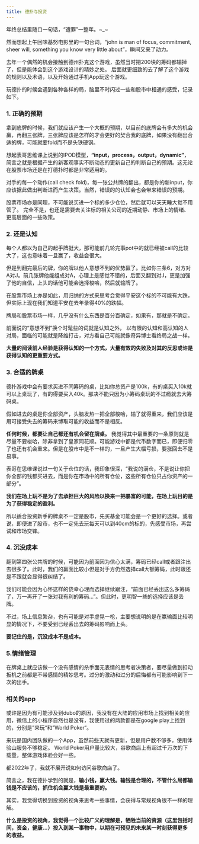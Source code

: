 ```yaml
---
title: 德扑与投资
---
```


年终总结里随口一句话，“遭罪”一整年。~_~

然而想起上午回味基努电影里的一句台词，“john is man of focus, commitment, sheer will, something you know very little about”，瞬间又来了动力。


去年一个偶然的机会接触到德州扑克这个游戏，虽然当时把200块的筹码都输掉了，但是能体会到这个游戏设计的精妙之处。 后面就更细致的去了解了这个游戏的规则以及术语，以及开始通过手机App玩这个游戏。

玩德扑的时候会遇到各种各样的局，脑里不时闪过一些和股市中相通的感受，记录如下。

### 1. 正确的预期

拿到底牌的时候，我们就应该产生一个大概的预期，以目前的底牌会有多大的机会赢，再翻三张牌，三张牌应该是怎样的才会更好的契合我的底牌，如果没有翻出合适的牌，可能就要fold而不是头铁硬钢。

想起表哥思维课上说到的IPOD模型，**“input，process，output，dynamic”**，简言之就是根据产生的新客观事实不断动态的更新自己的判断自己的预期。这无论在股票市场还是在打德扑时都是非常适用的。

对手的每一个动作(call check fold)，每一张公共牌的翻出，都是你的新input，你应该据此做出判断进而产生决策。当然，错误的的认知会也会带来错误的预期。

股票市场亦是同理，不可能说买进一个标的多少仓位，然后就可以天天睡大觉不用管了。 完全不是，也还是需要去关注标的相关公司的近期动静、市场上的情绪、更高层面的一些政策。

### 2. 还是认知

每个人都以为自己的起手牌挺大，那可能前几轮完事pot中的就已经被call的比较大了，这也意味着一旦赢了，收益会很大。

但是到翻完最后的牌，你的牌以他人意想不到的优势赢了。比如你三条6，对方对A对J。前几张牌他能组成对A，心理上是感觉不错的，后面又翻到对J，更是加强了他的自信，上头的话他可能会选择梭哈，然后就输牌了。

在股票市场上亦是如此，用归纳的方式来思考会觉得平安这个标的不可能有大跌，但实际上现在我们知道平安在去年录得40%的跌幅。

牌局和股票市场一样，几乎没有什么东西是百分百确定，如果有，那就是不确定。

前面说的“意想不到”换个时髦些的词就是认知之外， 以有限的认知和高认知的人对局，面临的可能就是降维打击，对方看自己可能就像奇异博士看终局之战一样。

**大量的阅读前人经验是获得认知的一个方式，大量有效的失败及对其的反思或许是获得认知的更重要方式。**

### 3. 合适的牌桌

德扑游戏中会有要求买进不同筹码的桌，比如你总资产是100k，有的桌买入10k就可以上桌玩了，有的得要买入40k。那决不能只因为小筹码桌玩的不过瘾就去大筹码桌。

假如进去的桌是你全部资产，头脑发热一把全部梭哈，输了就得重来，我们应该是用可接受失去的筹码来博取可能的收益而不是相反。

**任何时候，都要让自己都还有机会留在牌桌。** 我觉得其中最重要的一条原则就是尽量不要梭哈，除非拿到了皇家同花顺。可能游戏中都是代币数字而已，即便归零了也还有机会重来。但是在股市中是不一样的，一旦产生大幅亏损，要涨回去不是易事。

表哥在思维课说过一句关于仓位的话，我印象很深，“我说的满仓，不是说让你把你全部的钱都买进去，而是你在市场中的所有仓位，这些所有仓位只占你资产的一部分”。

**我们在场上玩不是为了去承担巨大的风险以换来一把暴富的可能，在场上玩目的是为了获得稳定的盈利。**

所以适合投资新手的牌桌不一定是股市，先买基金可能会是一个更好的选择。或者说，即便进了股市，也不一定先去玩每天可以到40cm的标的，先感受市场，再尝试和市场交锋。

### 4. 沉没成本

翻到第四张公共牌的时候，可能因为前面因为信心太满，筹码已经call或者跟注出去很多了。此时，我们的赢面比较小但是对手方仍然选择call大额筹码，此时跟还是不跟就会显得很纠结了。

我们可能会因为心怀这样的侥幸心理而选择继续跟注，“前面已经丢出这么多筹码了，万一再开了一张对我有利的筹码...”。但此时，更明智一些的选择应该是丢牌。

不过，场上信息繁杂，也有可能是对手虚晃一枪，主要想说明的是在赢输面比较明显的情况下，不要受到已经丢出去的筹码影响而上头。

**要记住的是，沉没成本不是成本。**

### 5.情绪管理

在牌桌上就应该做一个没有感情的杀手面无表情的思考者决策者，要尽量做到扣动扳机之前都是不带感情的精妙思考。过分的激动和过分的后悔都有可能影响到下一次的出手。


### 相关的app
或许是因为有可能涉及到dubo的原因，我没有在大陆的应用市场上找到相关的应用，微信上的小程序自然也是没有，我使用过的两款都是在google play上找到的，分别是”来玩“和”World Poker“。

来玩是国内团队做的一个App，虽然前些天就有更新，但是用户数不够多，使用体验山服务不够稳定。 World Poker用户量比较大，谷歌商店上有超过千万次的下载量，整体游戏体验会好一些。

都2022年了，我就不展开说如何访问谷歌商店了。

简言之，我在德扑学到的就是，**输小钱，赢大钱。输钱是合理的，不管什么局都输钱是不应该的，抓住机会赢大钱是最重要的。**


其实，我觉得切换到投资的视角来思考一些事情，会获得与常规视角很不一样的理解。

**什么是投资的视角，我觉得一个比较广义的理解是，牺牲当前的资源（这里包括时间，资金，健康...）投入到某一事物中，以期在可预见的未来某一时刻获得更多的收益。**


